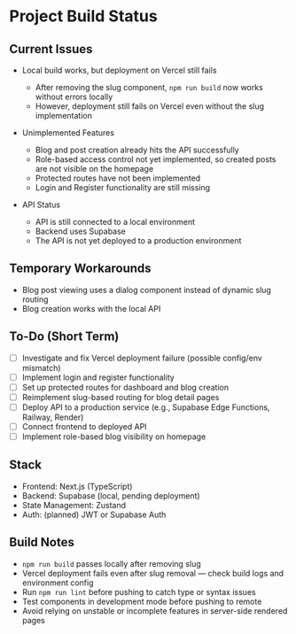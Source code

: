 # Project Build Status

## Current Issues

- Local build works, but deployment on Vercel still fails
  - After removing the slug component, `npm run build` now works without errors locally
  - However, deployment still fails on Vercel even without the slug implementation

- Unimplemented Features
  - Blog and post creation already hits the API successfully
  - Role-based access control not yet implemented, so created posts are not visible on the homepage
  - Protected routes have not been implemented
  - Login and Register functionality are still missing

- API Status
  - API is still connected to a local environment
  - Backend uses Supabase
  - The API is not yet deployed to a production environment

## Temporary Workarounds

- Blog post viewing uses a dialog component instead of dynamic slug routing
- Blog creation works with the local API

## To-Do (Short Term)

- [ ] Investigate and fix Vercel deployment failure (possible config/env mismatch)
- [ ] Implement login and register functionality
- [ ] Set up protected routes for dashboard and blog creation
- [ ] Reimplement slug-based routing for blog detail pages
- [ ] Deploy API to a production service (e.g., Supabase Edge Functions, Railway, Render)
- [ ] Connect frontend to deployed API
- [ ] Implement role-based blog visibility on homepage

## Stack

- Frontend: Next.js (TypeScript)
- Backend: Supabase (local, pending deployment)
- State Management: Zustand
- Auth: (planned) JWT or Supabase Auth

## Build Notes

- `npm run build` passes locally after removing slug
- Vercel deployment fails even after slug removal — check build logs and environment config
- Run `npm run lint` before pushing to catch type or syntax issues
- Test components in development mode before pushing to remote
- Avoid relying on unstable or incomplete features in server-side rendered pages
